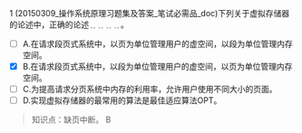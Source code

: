 1
(20150309_操作系统原理习题集及答案_笔试必需品_doc)下列关于虚拟存储器的论述中，正确的论述﹎﹎﹎﹎。
- [ ] A.在请求段页式系统中，以页为单位管理用户的虚空间，以段为单位管理内存空间。 
- [x] B.在请求段页式系统中，以段为单位管理用户的虚空间，以页为单位管理内存空间。
- [ ] C.为提高请求分页系统中内存的利用率，允许用户使用不同大小的页面。 
- [ ] D.实现虚拟存储器的最常用的算法是最佳适应算法OPT。

> 知识点：缺页中断。
> B
